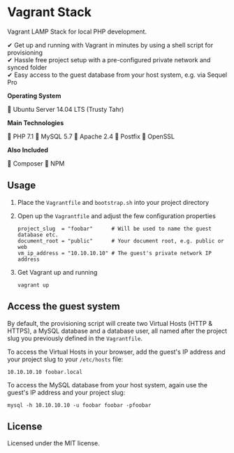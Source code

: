 # Vagrant Stack

Vagrant LAMP Stack for local PHP development.

✔︎ Get up and running with Vagrant in minutes by using a shell script for provisioning  
✔︎ Hassle free project setup with a pre-configured private network and synced folder  
✔︎ Easy access to the guest database from your host system, e.g. via Sequel Pro  

**Operating System**

🚀 Ubuntu Server 14.04 LTS (Trusty Tahr)

**Main Technologies**

🚀 PHP 7.1 🚀 MySQL 5.7 🚀 Apache 2.4 🚀 Postfix 🚀 OpenSSL

**Also Included**

🚀 Composer 🚀 NPM

## Usage

1. Place the `Vagrantfile` and `bootstrap.sh` into your project directory
2. Open up the `Vagrantfile` and adjust the few configuration properties

	```
	project_slug  = "foobar"      # Will be used to name the guest database etc.
	document_root = "public"      # Your document root, e.g. public or web
	vm_ip_address = "10.10.10.10" # The guest's private network IP address
	```

3. Get Vagrant up and running

	```
	vagrant up
	```

## Access the guest system

By default, the provisioning script will create two Virtual Hosts (HTTP & HTTPS), a MySQL database and a database user, all named after the project slug you previously defined in the `Vagrantfile`.

To access the Virtual Hosts in your browser, add the guest's IP address and your project slug to your `/etc/hosts` file:

```
10.10.10.10 foobar.local
```

To access the MySQL database from your host system, again use the guest's IP address and your project slug:

```
mysql -h 10.10.10.10 -u foobar foobar -pfoobar
```

## License

Licensed under the MIT license.
